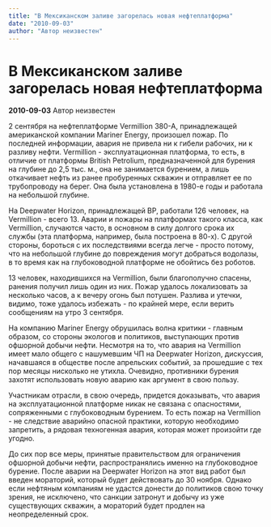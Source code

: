 ```yaml
---
title: "В Мексиканском заливе загорелась новая нефтеплатформа"
date: "2010-09-03"
author: "Автор неизвестен"
---
```


# В Мексиканском заливе загорелась новая нефтеплатформа

**2010-09-03** Автор неизвестен

2 сентября на нефтеплатформе Vermillion 380-A, принадлежащей американской компании Mariner Energy, произошел пожар. По последней информации, авария не привела ни к гибели рабочих, ни к разливу нефти. Vermillion - эксплуатационная платформа, то есть, в отличие от платформы British Petrolium, предназначенной для бурения на глубине до 2,5 тыс. м., она не занимается бурением, а лишь откачивает нефть из ранее пробуренных скважин и отправляет ее по трубопроводу на берег. Она была установлена в 1980-е годы и работала на небольшой глубине.

На Deepwater Horizon, принадлежащей BP, работали 126 человек, на Vermillion - всего 13. Аварии и пожары на платформах такого класса, как Vermillion, случаются часто, в основном в силу долгого срока их службы (эта платформа, например, была построена в 80-х). С другой стороны, бороться с их последствиями всегда легче - просто потому, что на небольшой глубине до повреждения могут добраться водолазы, в то время как на глубоководной платформе не обойтись без роботов.

13 человек, находившихся на Vermillion, были благополучно спасены, ранения получил лишь один из них. Пожар удалось локализовать за несколько часов, а к вечеру огонь был потушен. Разлива и утечки, видимо, тоже удалось избежать - по крайней мере, если верить сообщениям на утро 3 сентября.

На компанию Mariner Energy обрушилась волна критики - главным образом, со стороны экологов и политиков, выступающих против офшорной добычи нефти. Несмотря на то, что авария на Vermillion имеет мало общего с нашумевшим ЧП на Deepwater Horizon, дискуссия, начавшаяся в обществе после апрельских событий, за прошедшие с тех пор месяцы нисколько не утихла. Очевидно, противники бурения захотят использовать новую аварию как аргумент в свою пользу.

Участникам отрасли, в свою очередь, придется доказывать, что авария на эксплуатационной платформе никак не связана с опасностями, сопряженными с глубоководным бурением. То есть пожар на Vermillion - не следствие аварийно опасной практики, которую необходимо запретить, а рядовая техногенная авария, которая может произойти где угодно.

До сих пор все меры, принятые правительством для ограничения офшорной добычи нефти, распространялись именно на глубоководное бурение. После аварии на Deepwater Horizon на этот вид работ был введен мораторий, который будет действовать до 30 ноября. Однако если нефтяным компаниям не удастся донести до политиков свою точку зрения, не исключено, что санкции затронут и добычу из уже существующих скважин, а мораторий будет продлен на неопределенный срок.
